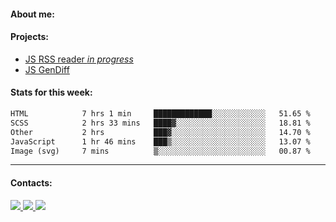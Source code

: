 #### About me:

#### Projects:
- [JS RSS reader *in progress*](https://github.com/GKoil/frontend-project-lvl3)
- [JS GenDiff](https://github.com/GKoil/GenDiff)

#### Stats for this week:
<!--START_SECTION:waka-->

```txt
HTML            7 hrs 1 min     █████████████░░░░░░░░░░░░   51.65 %
SCSS            2 hrs 33 mins   ████▓░░░░░░░░░░░░░░░░░░░░   18.81 %
Other           2 hrs           ███▓░░░░░░░░░░░░░░░░░░░░░   14.70 %
JavaScript      1 hr 46 mins    ███▒░░░░░░░░░░░░░░░░░░░░░   13.07 %
Image (svg)     7 mins          ▒░░░░░░░░░░░░░░░░░░░░░░░░   00.87 %
```

<!--END_SECTION:waka-->
---
#### Contacts:

<a target='_blank' title='LinkedIn' href="https://www.linkedin.com/in/gkoil/">
  <img src="https://img.shields.io/badge/LinkedIn-0077B5?style=for-the-badge&logo=linkedin&logoColor=white" />
</a>
<a target='_blank' title='Telegram' href="https://t.me/gkoil">
  <img src="https://img.shields.io/badge/Telegram-2CA5E0?style=for-the-badge&logo=telegram&logoColor=white" />
</a>
<a target='_blank' title='Gmail' href="mailto: gk.grigorev@gmail.com">
  <img src="https://img.shields.io/badge/Gmail-D14836?style=for-the-badge&logo=gmail&logoColor=white" />
</a>

